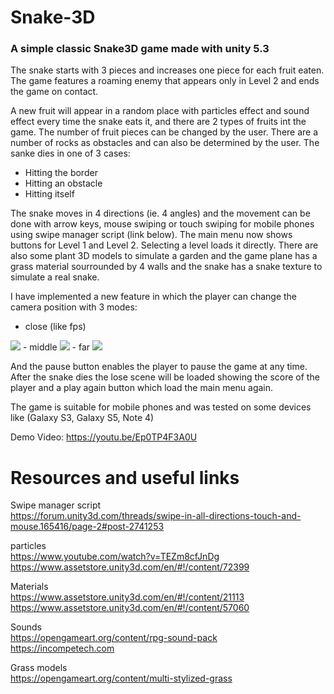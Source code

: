 <h1>Snake-3D</h1>
<h3>A simple classic Snake3D game made with unity 5.3</h3>

The snake starts with 3 pieces and increases one piece for each fruit eaten. The game features a roaming enemy that appears only in Level 2 and ends the game on contact.

A new fruit will appear in a random place with particles effect and sound effect every time the snake eats it, and there are 2 types of fruits int the game. The number of fruit pieces can be changed by the user.
There are a number of rocks as obstacles and can also be determined by the user. The sanke dies in one of 3 cases:

- Hitting the border
- Hitting an obstacle
- Hitting itself

The snake moves in 4 directions (ie. 4 angles) and the movement can be done with arrow keys, mouse swiping or touch swiping for mobile phones using swipe manager script (link below).
The main menu now shows buttons for Level 1 and Level 2. Selecting a level loads it directly.
There are also some plant 3D models to simulate a garden and the game plane has a grass material sourrounded by 4 walls and the snake has a snake texture to simulate a real snake.

I have implemented a new feature in which the player can change the camera position with 3 modes:
- close (like fps)
<img src="http://i.imgur.com/6gk3tLb.png">
- middle
<img src="http://i.imgur.com/ZIjUpvZ.png">
- far 
<img src="http://i.imgur.com/tSpNGSg.png">

And the pause button enables the player to pause the game at any time.
After the snake dies the lose scene will be loaded showing the score of the player and a play again button which load the main menu again.

The game is suitable for mobile phones and was tested on some devices like (Galaxy S3, Galaxy S5, Note 4)

Demo Video: 
https://youtu.be/Ep0TP4F3A0U


Resources and useful links
==========================
Swipe manager script<br>
https://forum.unity3d.com/threads/swipe-in-all-directions-touch-and-mouse.165416/page-2#post-2741253

particles<br>
https://www.youtube.com/watch?v=TEZm8cfJnDg<br>
https://www.assetstore.unity3d.com/en/#!/content/72399

Materials<br>
https://www.assetstore.unity3d.com/en/#!/content/21113<br>
https://www.assetstore.unity3d.com/en/#!/content/57060

Sounds<br>
https://opengameart.org/content/rpg-sound-pack<br>
https://incompetech.com

Grass models<br>
https://opengameart.org/content/multi-stylized-grass

